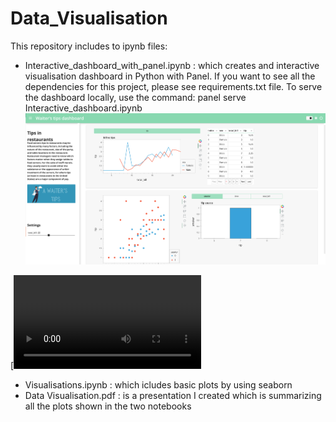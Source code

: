 # Data_Visualisation


This repository includes to ipynb files:
- Interactive_dashboard_with_panel.ipynb : which creates and interactive visualisation dashboard in Python with Panel.
If you want to see all the dependencies for this project, please see requirements.txt file.
To serve the dashboard locally, use the command:
panel serve Interactive_dashboard.ipynb 
![image](interactive_dashboard.png)

[![Watch the video](tips_dashboard_video.mov)

- Visualisations.ipynb : which icludes basic plots by using seaborn
- Data Visualisation.pdf : is a presentation I created which is summarizing all the plots shown in the two notebooks

